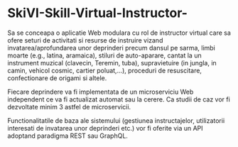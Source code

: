 # SkiVI-Skill-Virtual-Instructor-

Sa se conceapa o aplicatie Web modulara cu rol de instructor virtual care sa ofere seturi de activitati si resurse de instruire vizand invatarea/aprofundarea unor deprinderi precum dansul pe sarma, limbi moarte (e.g., latina, aramaica), stiluri de auto-aparare, cantat la un instrument muzical (clavecin, Teremin, tuba), supravietuire (in jungla, in camin, vehicol cosmic, cartier poluat,...), proceduri de resuscitare, confectionare de origami si altele.

Fiecare deprindere va fi implementata de un microserviciu Web independent ce va fi actualizat automat sau la cerere. Ca studii de caz vor fi dezvoltate minim 3 astfel de microservicii.

Functionalitatile de baza ale sistemului (gestiunea instructajelor, utilizatorii interesati de invatarea unor deprinderi etc.) vor fi oferite via un API adoptand paradigma REST sau GraphQL.
